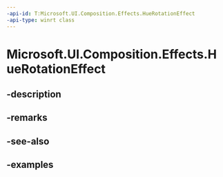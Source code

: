 ```yaml
---
-api-id: T:Microsoft.UI.Composition.Effects.HueRotationEffect
-api-type: winrt class
---
```


# Microsoft.UI.Composition.Effects.HueRotationEffect

<!--
public sealed class HueRotationEffect : Windows.Graphics.Effects.IGraphicsEffect
-->


## -description

## -remarks

## -see-also

## -examples



